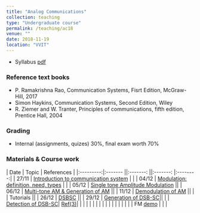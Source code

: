 ```yaml
---
title: "Analog Communications"
collection: teaching
type: "Undergraduate course"
permalink: /teaching/ac18
venue: ""
date: 2018-11-19
location: "VVIT"
---
```



* Syllabus [pdf](http://mpsaradhi.github.io/files/R16AC-Syllabus.pdf)

### Reference text books

* P. Ramakrishna Rao, Communication Systems, Fisrt Edition, McGraw-Hill, 2017
* Simon Haykins, Communication Systems, Second Edition, Wiley
* R. Ziemer and W. Tranter, Principles of communications, fifth edition, Prentice Hall, 2004

### Grading

* Internal (assignments, quizes) 30%, final exam worth 70%


### Materials & Course work

| Date      | Topic                                | References | 
|:---------:|:-------                             ||:-------: ||:-------: |:--------:|
|   27/11   | [Introduction to communication system](http://mpsaradhi.github.io/files/ac18/mps-Unit-I-Lec-01-Introduction.pdf) | |
|   04/12   | [Modulation: definition, need, types](http://mpsaradhi.github.io/files/mps-Unit-I-Lec-02-Modulation.pdf) | |
|   05/12   | [Single tone Amplitude Modulation](http://mpsaradhi.github.io/files/ac18/mps-Unit-I-Lec-03-Amplitude-Modulation-Time-and-Frequency-description.pdf) ||
|   06/12   | [Multi-tone AM & Generation of AM](http://mpsaradhi.github.io/files/ac18/mps-Unit-I-Lec-04-Multi-Tone-AM-Generation-of-AM.pdf) ||
|   11/12   | [Demodulation of AM](http://mpsaradhi.github.io/files/ac18/mps-Unit-I-Lec-05-Demodulation.pdf) ||
|           | Tutorials         || 
|   26/12   | [DSBSC](http://mpsaradhi.github.io/files/ac18/mps-Unit-II-Lec-06-DSBSC.pdf)          ||
|   29/12   | [Generation of DSB-SC](http://mpsaradhi.github.io/files/ac18/mps-Unit-II-Lec-07-DSBSC-Generation.pdf)||
|           | [Detection of DSB-SC](http://mpsaradhi.github.io/files/ac18/mps-Unit-II-Lec-08-DSBSC-Detection-Ref.pdf)| [Ref(3)](http://mpsaradhi.github.io/files/ac18/mps-Unit-II-Lec-08-DSBSC-Detection.pdf)|
|           |          |            |          |
|           |          |            |          |
|           |          |            |          |
|           | FM [demo](/fm-demo.html) |            |          |

